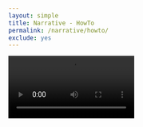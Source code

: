 ```yaml
---
layout: simple
title: Narrative - HowTo
permalink: /narrative/howto/
exclude: yes
---
```


<div class="video" style="height: auto; padding-bottom: inherit;">
  <video loop autoplay style="max-width: 50%; float: left;">
    <source src="{{ site.baseurl }}/{{ site.media_dir }}/narrative.mp4" type="video/mp4">
    Your browser does not support the video tag.
  </video>
</div>